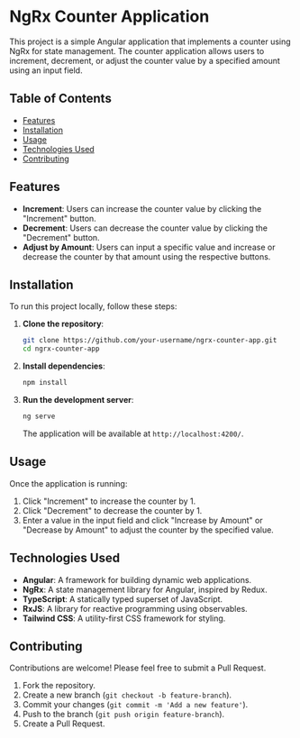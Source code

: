 # NgRx Counter Application

This project is a simple Angular application that implements a counter using NgRx for state management. The counter application allows users to increment, decrement, or adjust the counter value by a specified amount using an input field.

## Table of Contents

- [Features](#features)
- [Installation](#installation)
- [Usage](#usage)
- [Technologies Used](#technologies-used)
- [Contributing](#contributing)

## Features

- **Increment**: Users can increase the counter value by clicking the "Increment" button.
- **Decrement**: Users can decrease the counter value by clicking the "Decrement" button.
- **Adjust by Amount**: Users can input a specific value and increase or decrease the counter by that amount using the respective buttons.

## Installation

To run this project locally, follow these steps:

1. **Clone the repository**:

   ```bash
   git clone https://github.com/your-username/ngrx-counter-app.git
   cd ngrx-counter-app
   ```

2. **Install dependencies**:

   ```bash
   npm install
   ```

3. **Run the development server**:
   ```bash
   ng serve
   ```
   The application will be available at `http://localhost:4200/`.

## Usage

Once the application is running:

1. Click "Increment" to increase the counter by 1.
2. Click "Decrement" to decrease the counter by 1.
3. Enter a value in the input field and click "Increase by Amount" or "Decrease by Amount" to adjust the counter by the specified value.

## Technologies Used

- **Angular**: A framework for building dynamic web applications.
- **NgRx**: A state management library for Angular, inspired by Redux.
- **TypeScript**: A statically typed superset of JavaScript.
- **RxJS**: A library for reactive programming using observables.
- **Tailwind CSS**: A utility-first CSS framework for styling.

## Contributing

Contributions are welcome! Please feel free to submit a Pull Request.

1. Fork the repository.
2. Create a new branch (`git checkout -b feature-branch`).
3. Commit your changes (`git commit -m 'Add a new feature'`).
4. Push to the branch (`git push origin feature-branch`).
5. Create a Pull Request.
